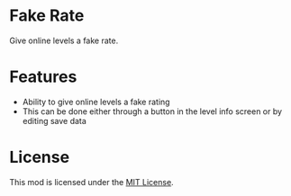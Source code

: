 # Fake Rate
Give online levels a fake rate.

# Features
- Ability to give online levels a fake rating
- This can be done either through a button in the level info screen or by editing save data

# License
This mod is licensed under the [MIT License](./LICENSE).